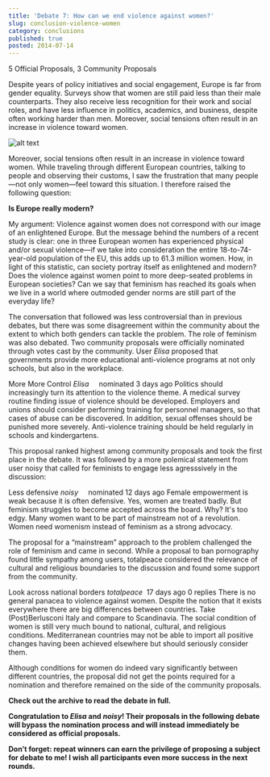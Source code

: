 ```yaml
---
title: 'Debate 7: How can we end violence against women?'
slug: conclusion-violence-women
category: conclusions
published: true
posted: 2014-07-14
---
```


5 Official Proposals, 3 Community Proposals

Despite years of policy initiatives and social engagement, Europe is far from gender equality. Surveys show that women are still paid less than their male counterparts. They also receive less recognition for their work and social roles, and have less influence in politics, academics, and business, despite often working harder than men. Moreover, social tensions often result in an increase in violence toward women. 

![alt text](https://s3-eu-west-1.amazonaws.com/lavapolis.bucket/lavapolis_media/Friday_DB7b.jpg)

Moreover, social tensions often result in an increase in violence toward women. While traveling through different European countries, talking to people and observing their customs, I saw the frustration that many people—not only women—feel toward this situation. I therefore raised the following question: 

**Is Europe really modern?**

My argument: Violence against women does not correspond with our image of an enlightened Europe. But the message behind the numbers of a recent study is clear: one in three European women has experienced physical and/or sexual violence―if we take into consideration the entire 18-to-74-year-old population of the EU, this adds up to 61.3 million women. How, in light of this statistic, can society portray itself as enlightened and modern? Does the violence against women point to more deep-seated problems in European societies? Can we say that feminism has reached its goals when we live in a world where outmoded gender norms are still part of the everyday life?

The conversation that followed was less controversial than in previous debates, but there was some disagreement within the community about the extent to which both genders can tackle the problem. The role of feminism was also debated.
Two community proposals were officially nominated through votes cast by the community. User _Elisa_ proposed that governments provide more educational anti-violence programs at not only schools, but also in the workplace. 

More More Control
_Elisa_     nominated 3 days ago
Politics should increasingly turn its attention to the violence theme. A medical survey routine finding issue of violence should be developed. Employers and unions should consider performing training for personnel managers, so that cases of abuse can be discovered. In addition, sexual offenses should be punished more severely. Anti-violence training should be held regularly in schools and kindergartens.

This proposal ranked highest among community proposals and took the first place in the debate. It was followed by a more polemical statement from user noisy that called for feminists to engage less agresssively in the discussion:  

Less defensive
_noisy_     nominated 12 days ago
Female empowerment is weak because it is often defensive. Yes, women are treated badly. But feminism struggles to become accepted across the board. Why? It's too edgy. Many women want to be part of mainstream not of a revolution. Women need womenism instead of feminism as a strong advocacy.

The proposal for a “mainstream” approach to the problem challenged the role of feminism and came in second.
While a proposal to ban pornography found little sympathy among users, totalpeace considered the relevance of cultural and religious boundaries to the discussion and found some support from the community. 

Look across national borders
_totalpeace_     17 days ago 0 replies
There is no general panacea to violence against women. Despite the notion that it exists everywhere there are big differences between countries. Take (Post)Berlusconi Italy and compare to Scandinavia. The social condition of women is still very much bound to national, cultural, and religious conditions. Mediterranean countries may not be able to import all positive changes having been achieved elsewhere but should seriously consider them.

Although conditions for women do indeed vary significantly between different countries, the proposal did not get the points required for a nomination and therefore remained on the side of the community proposals.


**Check out the archive to read the debate in full.**

**Congratulation to _Elisa_ and _noisy_! Their proposals in the following debate will bypass the nomination process and will instead immediately be considered as official proposals.**

**Don’t forget: repeat winners can earn the privilege of proposing a subject for debate to me!
I wish all participants even more success in the next rounds.**




